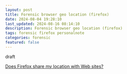 ```yaml
---
layout: post
title: Forensic browser geo location (firefox)
date: 2024-08-04 19:28:10
last_updated: 2024-08-16 08:14:10
description: Forensic browser geo location (firefox)
tags: forensic firefox personalnote
categories: forensic
featured: false
---
```


draft 

[Does Firefox share my location with Web sites?]: https://support.mozilla.org/de/kb/gibt-firefox-meinen-standort-websites-frei?redirectslug=does-firefox-share-my-location-web-sites&redirectlocale=en-US "https://support.mozilla.org/de/kb/gibt-firefox-meinen-standort-websites-frei?redirectslug=does-firefox-share-my-location-web-sites&redirectlocale=en-US"
[Does Firefox share my location with Web sites?]

